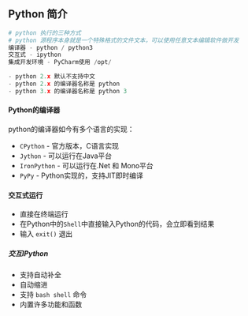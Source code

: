 ## Python 简介

```python
# python 执行的三种方式
# python 源程序本身就是一个特殊格式的文件文本，可以使用任意文本编辑软件做开发
编译器 - python / python3
交互式 - ipython
集成开发环境 - PyCharm使用 /opt/
```

```python
- python 2.x 默认不支持中文
- python 2.x 的编译器名称是 python
- python 3.x 的编译器名称是 python 3
```



#### Python的编译器

python的编译器如今有多个语言的实现：

- `CPython` - 官方版本，C语言实现
- `Jython` - 可以运行在Java平台
- `IronPython` - 可以运行在.Net 和 Mono平台
- `PyPy` - Python实现的，支持JIT即时编译



#### 交互式运行

- 直接在终端运行
- 在Python中的`Shell`中直接输入Python的代码，会立即看到结果
- 输入 `exit()` 退出

##### 交互IPython

- 支持自动补全
- 自动缩进
- 支持 `bash shell` 命令
- 内置许多功能和函数

